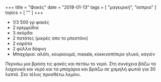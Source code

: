 +++
title = "Φακές"
date = "2018-01-13"
tags = [ "μαγειρική", "όσπρια" ]
topics = [ "" ]
+++

-   1/3 500 γρ φακές
-   2 κρεμμύδια
-   3 σκόρδα
-   2 πατάτες (μικρές απο το μποστάνι)
-   2 καρότα
-   2 φύλλα δάφνη
-   Μπαχάρια: αλάτι, κουρκουμά, masala, κοκκινοπίπερο γλυκό, καγιέν

Περνάω μια βράση τις φακές και πετάω το νερό. Στη συνέχεια βάζω τα λαχανικά και νερό και τα μπαχάρια και βράζω σε χαμηλή φωτιά για 30 λεπτά. Στο τέλος προσθέτω λεμόνι.
